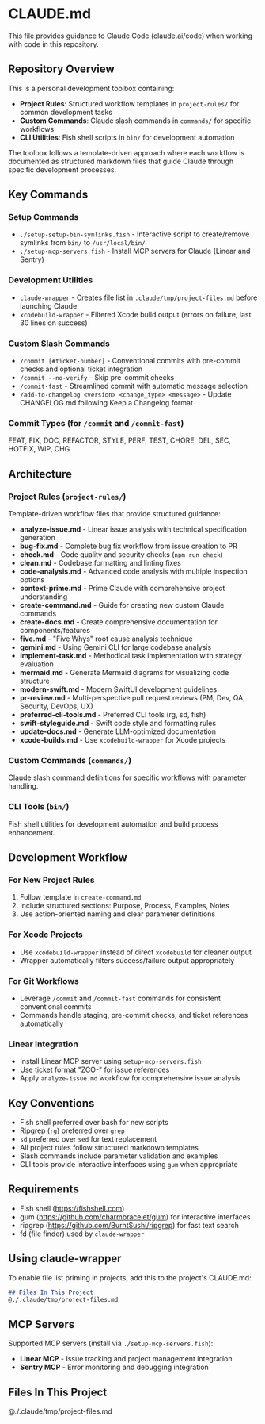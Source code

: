 # CLAUDE.md

This file provides guidance to Claude Code (claude.ai/code) when working with code in this repository.

## Repository Overview

This is a personal development toolbox containing:
- **Project Rules**: Structured workflow templates in `project-rules/` for common development tasks
- **Custom Commands**: Claude slash commands in `commands/` for specific workflows
- **CLI Utilities**: Fish shell scripts in `bin/` for development automation

The toolbox follows a template-driven approach where each workflow is documented as structured markdown files that guide Claude through specific development processes.

## Key Commands

### Setup Commands
- `./setup-setup-bin-symlinks.fish` - Interactive script to create/remove symlinks from `bin/` to `/usr/local/bin/`
- `./setup-mcp-servers.fish` - Install MCP servers for Claude (Linear and Sentry)

### Development Utilities
- `claude-wrapper` - Creates file list in `.claude/tmp/project-files.md` before launching Claude
- `xcodebuild-wrapper` - Filtered Xcode build output (errors on failure, last 30 lines on success)

### Custom Slash Commands
- `/commit [#ticket-number]` - Conventional commits with pre-commit checks and optional ticket integration
- `/commit --no-verify` - Skip pre-commit checks
- `/commit-fast` - Streamlined commit with automatic message selection
- `/add-to-changelog <version> <change_type> <message>` - Update CHANGELOG.md following Keep a Changelog format

### Commit Types (for `/commit` and `/commit-fast`)
FEAT, FIX, DOC, REFACTOR, STYLE, PERF, TEST, CHORE, DEL, SEC, HOTFIX, WIP, CHG

## Architecture

### Project Rules (`project-rules/`)
Template-driven workflow files that provide structured guidance:

- **analyze-issue.md** - Linear issue analysis with technical specification generation
- **bug-fix.md** - Complete bug fix workflow from issue creation to PR
- **check.md** - Code quality and security checks (`npm run check`)
- **clean.md** - Codebase formatting and linting fixes
- **code-analysis.md** - Advanced code analysis with multiple inspection options
- **context-prime.md** - Prime Claude with comprehensive project understanding
- **create-command.md** - Guide for creating new custom Claude commands
- **create-docs.md** - Create comprehensive documentation for components/features
- **five.md** - "Five Whys" root cause analysis technique
- **gemini.md** - Using Gemini CLI for large codebase analysis
- **implement-task.md** - Methodical task implementation with strategy evaluation
- **mermaid.md** - Generate Mermaid diagrams for visualizing code structure
- **modern-swift.md** - Modern SwiftUI development guidelines
- **pr-review.md** - Multi-perspective pull request reviews (PM, Dev, QA, Security, DevOps, UX)
- **preferred-cli-tools.md** - Preferred CLI tools (rg, sd, fish)
- **swift-styleguide.md** - Swift code style and formatting rules
- **update-docs.md** - Generate LLM-optimized documentation
- **xcode-builds.md** - Use `xcodebuild-wrapper` for Xcode projects

### Custom Commands (`commands/`)
Claude slash command definitions for specific workflows with parameter handling.

### CLI Tools (`bin/`)
Fish shell utilities for development automation and build process enhancement.

## Development Workflow

### For New Project Rules
1. Follow template in `create-command.md`
2. Include structured sections: Purpose, Process, Examples, Notes
3. Use action-oriented naming and clear parameter definitions

### For Xcode Projects
- Use `xcodebuild-wrapper` instead of direct `xcodebuild` for cleaner output
- Wrapper automatically filters success/failure output appropriately

### For Git Workflows
- Leverage `/commit` and `/commit-fast` commands for consistent conventional commits
- Commands handle staging, pre-commit checks, and ticket references automatically

### Linear Integration
- Install Linear MCP server using `setup-mcp-servers.fish`
- Use ticket format "ZCO-<number>" for issue references
- Apply `analyze-issue.md` workflow for comprehensive issue analysis

## Key Conventions

- Fish shell preferred over bash for new scripts
- Ripgrep (`rg`) preferred over `grep`
- `sd` preferred over `sed` for text replacement
- All project rules follow structured markdown templates
- Slash commands include parameter validation and examples
- CLI tools provide interactive interfaces using `gum` when appropriate

## Requirements

- Fish shell (https://fishshell.com)
- gum (https://github.com/charmbracelet/gum) for interactive interfaces
- ripgrep (https://github.com/BurntSushi/ripgrep) for fast text search
- fd (file finder) used by `claude-wrapper`

## Using claude-wrapper

To enable file list priming in projects, add this to the project's CLAUDE.md:

```markdown
## Files In This Project
@./.claude/tmp/project-files.md

```

## MCP Servers

Supported MCP servers (install via `./setup-mcp-servers.fish`):
- **Linear MCP** - Issue tracking and project management integration
- **Sentry MCP** - Error monitoring and debugging integration


## Files In This Project

@./.claude/tmp/project-files.md
